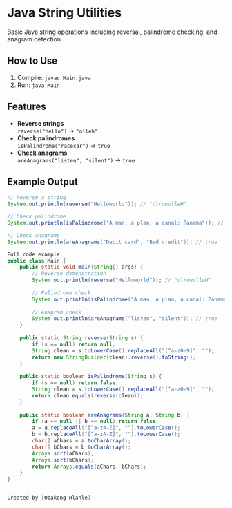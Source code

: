 # Java String Utilities

Basic Java string operations including reversal, palindrome checking, and anagram detection.

## How to Use
1. Compile: `javac Main.java`
2. Run: `java Main`

## Features
- **Reverse strings**  
  `reverse("hello")` → `"olleh"`
- **Check palindromes**  
  `isPalindrome("racecar")` → `true`
- **Check anagrams**  
  `areAnagrams("listen", "silent")` → `true`

## Example Output
```java
// Reverse a string
System.out.println(reverse("Helloworld")); // "dlrowolleH"

// Check palindrome 
System.out.println(isPalindrome("A man, a plan, a canal: Panama")); // true

// Check anagrams
System.out.println(areAnagrams("Debit card", "Bad credit")); // true

Full code example
public class Main {
    public static void main(String[] args) {
        // Reverse demonstration
        System.out.println(reverse("Helloworld")); // "dlrowolleH"
        
        // Palindrome check
        System.out.println(isPalindrome("A man, a plan, a canal: Panama")); // true
        
        // Anagram check
        System.out.println(areAnagrams("listen", "silent")); // true
    }
    
    public static String reverse(String s) {
        if (s == null) return null;
        String clean = s.toLowerCase().replaceAll("[^a-z0-9]", "");
        return new StringBuilder(clean).reverse().toString();
    }
    
    public static boolean isPalindrome(String s) {
        if (s == null) return false;
        String clean = s.toLowerCase().replaceAll("[^a-z0-9]", "");
        return clean.equals(reverse(clean));
    }
    
    public static boolean areAnagrams(String a, String b) {
        if (a == null || b == null) return false;
        a = a.replaceAll("[^a-zA-Z]", "").toLowerCase();
        b = b.replaceAll("[^a-zA-Z]", "").toLowerCase();
        char[] aChars = a.toCharArray();
        char[] bChars = b.toCharArray();
        Arrays.sort(aChars);
        Arrays.sort(bChars);
        return Arrays.equals(aChars, bChars);
    }
}


Created by [Obakeng Hlahle]
